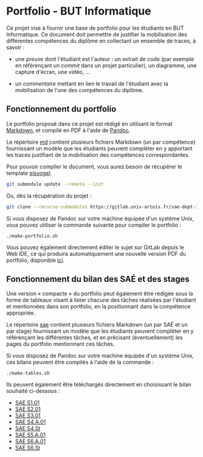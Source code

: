 # Portfolio - BUT Informatique

Ce projet vise à fournir une base de portfolio pour les étudiants en BUT
Informatique.
Ce document doit permettre de justifier la mobilisation des différentes
compétences du diplôme en collectant un ensemble de traces, à savoir :

- une *preuve* dont l'étudiant est l'auteur : un extrait de code (par exemple en
  référençant un *commit* dans un projet particulier), un diagramme, une
  capture d'écran, une vidéo, ...

- un *commentaire* mettant en lien le travail de l'étudiant avec la mobilisation
  de l'une des compétences du diplôme.

## Fonctionnement du portfolio

Le portfolio proposé dans ce projet est rédigé en utilisant le format
[Markdown](https://www.azur-web.com/astuces/markdown-memento-balise),
et compilé en PDF à l'aide de [Pandoc](https://pandoc.org/).

Le répertoire [md](md) contient plusieurs fichiers Markdown (un par compétence)
fournissant un modèle que les étudiants peuvent compléter en y apportant les
traces justifiant de la mobilisation des compétences correspondantes.

Pour pouvoir compiler le document, vous aurez besoin de récupérer le template
[eisvogel](https://gitlab.univ-artois.fr/cril-tools-by-rwa/eisvogel.git).

```bash
git submodule update --remote --init
```

Ou, dès la récupération du projet :

```bash
git clone --recurse-submodules https://gitlab.univ-artois.fr/sae-dept-info/portfolio.git
```

Si vous disposez de Pandoc sur votre machine équipée d'un système Unix, vous
pouvez utiliser la commande suivante pour compiler le portfolio :

```shell
./make-portfolio.sh
```

Vous pouvez également directement éditer le sujet sur GitLab depuis le Web IDE,
ce qui produira automatiquement une nouvelle version PDF du portfolio,
disponible [ici](/../builds/artifacts/main/file/portfolio.pdf?job=portfolio). 

## Fonctionnement du bilan des SAÉ et des stages

Une version « compacte » du portfolio peut également être rédigée sous la
forme de tableaux visant à lister chacune des tâches réalisées par l'étudiant
et mentionnées dans son portfolio, en la positionnant dans la compétence
appropriée.

Le répertoire [sae](sae) contient plusieurs fichiers Markdown (un par SAÉ et un
par stage) fournissant un modèle que les étudiants peuvent compléter en y
référençant les différentes tâches, et en précisant (éventuellement) les pages
du portfolio mentionnant ces tâches.

Si vous disposez de Pandoc sur votre machine équipée d'un système Unix,
ces bilans peuvent être compilés à l'aide de la commande :

```shell
./make-tables.sh
```

Ils peuvent également être téléchargés directement en choisissant le bilan
souhaité ci-dessous :

- [SAE S1.01](/../builds/artifacts/main/file/SAE1.pdf?job=tables)
- [SAE S2.01](/../builds/artifacts/main/file/SAE2.pdf?job=tables)
- [SAE S3.01](/../builds/artifacts/main/file/SAE3.pdf?job=tables)
- [SAE S4.A.01](/../builds/artifacts/main/file/SAE4.pdf?job=tables)
- [SAE S4.St](/../builds/artifacts/main/file/ST4.pdf?job=tables)
- [SAE S5.A.01](/../builds/artifacts/main/file/SAE5.pdf?job=tables)
- [SAE S6.A.01](/../builds/artifacts/main/file/SAE6.pdf?job=tables)
- [SAE S6.St](/../builds/artifacts/main/file/ST6.pdf?job=tables)
